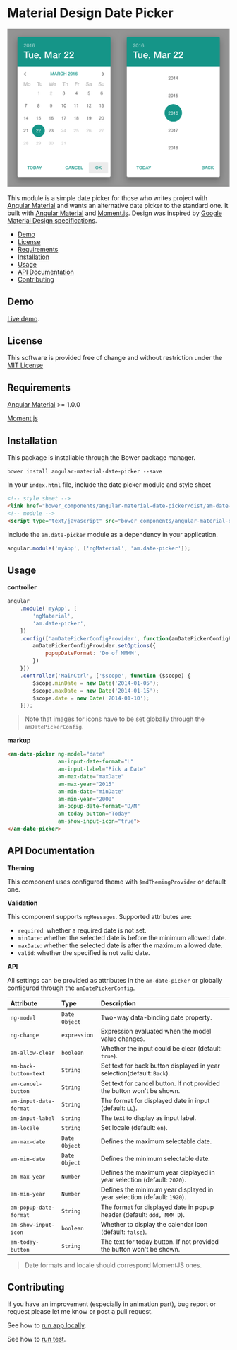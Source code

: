# Material Design Date Picker

![Date picker image](demo/images/picker.png?raw=true "Title")

This module is a simple date picker for those who writes project
with [Angular Material](https://material.angularjs.org/latest/#/) and wants an alternative date picker
to the standard one. It built with [Angular Material](https://material.angularjs.org/latest/#/) and
[Moment.js](http://momentjs.com/).
Design was inspired by [Google Material Design specifications](https://www.google.com/design/spec/components/pickers.html#pickers-date-pickers).

* [Demo](#demo)
* [License](#license)
* [Requirements](#requirements)
* [Installation](#installation)
* [Usage](#usage)
* [API Documentation](#api-documentation)
* [Contributing](#contributing)

## Demo

[Live demo](http://codepen.io/fdooch/pen/KzWWRG).

## License

This software is provided free of change and without restriction under the [MIT License](LICENSE.md)

## Requirements

[Angular Material](https://material.angularjs.org/latest/#/) >= 1.0.0

[Moment.js](http://momentjs.com/)


## Installation

This package is installable through the Bower package manager.

```
bower install angular-material-date-picker --save
```

In your `index.html` file, include the date picker module and style sheet

```html
<!-- style sheet -->
<link href="bower_components/angular-material-date-picker/dist/am-date-picker.min.css" rel="stylesheet" type="text/css"/>
<!-- module -->
<script type="text/javascript" src="bower_components/angular-material-date-picker/dist/am-date-picker.min.js"></script>
```

Include the `am.date-picker` module as a dependency in your application.

```javascript
angular.module('myApp', ['ngMaterial', 'am.date-picker']);
```

## Usage

**controller**

```javascript
angular
    .module('myApp', [
        'ngMaterial',
        'am.date-picker',
    ])
    .config(['amDatePickerConfigProvider', function(amDatePickerConfigProvider) {
        amDatePickerConfigProvider.setOptions({
            popupDateFormat: 'Do of MMMM',
        })
    }])
    .controller('MainCtrl', ['$scope', function ($scope) {
        $scope.minDate = new Date('2014-01-05');
        $scope.maxDate = new Date('2014-01-15');
        $scope.date = new Date('2014-01-10');
    }]);
```

> Note that images for icons have to be set globally through the `amDatePickerConfig`.

**markup**

```html
<am-date-picker ng-model="date"
                am-input-date-format="L"
                am-input-label="Pick a Date"
                am-max-date="maxDate"
                am-max-year="2015"
                am-min-date="minDate"
                am-min-year="2000"
                am-popup-date-format="D/M"
                am-today-button="Today"
                am-show-input-icon="true">
</am-date-picker>
```


## API Documentation

**Theming**

This component uses configured theme with `$mdThemingProvider` or default one.

**Validation**

This component supports `ngMessages`. Supported attributes are:

- `required`: whether a required date is not set.
- `minDate`: whether the selected date is before the minimum allowed date.
- `maxDate`: whether the selected date is after the maximum allowed date.
- `valid`: whether the specified is not valid date.


**API**

All settings can be provided as attributes in the `am-date-picker` or globally configured through the `amDatePickerConfig`.

| Attribute              | Type          | Description |
| :--------------------- | :------------ | :---------- |
| `ng-model`             | `Date Object` | Two-way data-binding date property. |
| `ng-change`            | `expression`  | Expression evaluated when the model value changes. |
| `am-allow-clear`       | `boolean`     | Whether the input could be clear (default: `true`). |
| `am-back-button-text`  | `String`      | Set text for back button displayed in year selection(default: `Back`). |
| `am-cancel-button`     | `String`      | Set text for cancel button. If not provided the button won't be shown. |
| `am-input-date-format` | `String`      | The format for displayed date in input (default: `LL`). |
| `am-input-label`       | `String`      | The text to display as input label. |
| `am-locale`            | `String`      | Set locale (default: `en`). |
| `am-max-date`          | `Date Object` | Defines the maximum selectable date. |
| `am-min-date`          | `Date Object` | Defines the minimum selectable date. |
| `am-max-year`          | `Number`      | Defines the maximum year displayed in year selection (default: `2020`). |
| `am-min-year`          | `Number`      | Defines the minimum year displayed in year selection (default: `1920`). |
| `am-popup-date-format` | `String`      | The format for displayed date in popup header (default: `ddd, MMM D`). |
| `am-show-input-icon`   | `boolean`     | Whether to display the calendar icon (default: `false`). |
| `am-today-button`      | `String`      | The text for today button. If not provided the button won't be shown. |


> Date formats and locale should correspond MomentJS ones.


## Contributing

If you have an improvement (especially in animation part), bug report or request please let me know
or post a pull request.

See how to [run app locally](demo/README.md).

See how to [run test](test/README.md).
